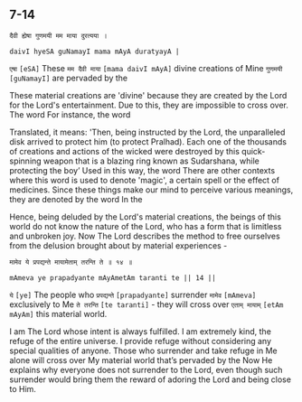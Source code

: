 ## 7-14


```shloka-sa
दैवी ह्येषा गुणमयी मम माया दुरत्यया ।
```
```shloka-sa-hk
daivI hyeSA guNamayI mama mAyA duratyayA |
```

`एषा` `[eSA]` These `मम दैवी माया` `[mama daivI mAyA]` divine creations of Mine `गुणमयी` `[guNamayI]` are pervaded by the

These material creations are 'divine' because they are created by the Lord for the Lord's entertainment. Due to this, they are impossible to cross over. The word 
For instance, the word 

Translated, it means: 'Then, being instructed by the Lord, the unparalleled disk arrived to protect him (to protect Pralhad). Each one of the thousands of creations and actions of the wicked were destroyed by this quick-spinning weapon that is a blazing ring known as Sudarshana, while protecting the boy’
Used in this way, the word 
There are other contexts where this word is used to denote 'magic', a certain spell or the effect of medicines. Since these things make our mind to perceive various meanings, they are denoted by the word 
In the 



Hence, being deluded by the Lord's material creations, the beings of this world do not know the nature of the Lord, who has a form that is limitless and unbroken joy.
Now The Lord describes the method to free ourselves from the delusion brought about by material experiences -


```shloka-sa
मामेव ये प्रपद्यन्ते मायामेताम् तरन्ति ते ॥ १४ ॥
```
```shloka-sa-hk
mAmeva ye prapadyante mAyAmetAm taranti te || 14 ||
```

`ये` `[ye]` The people who `प्रपद्यन्ते` `[prapadyante]` surrender `मामेव` `[mAmeva]` exclusively to Me `ते तरन्ति` `[te taranti]` - they will cross over `एताम् मायाम्` `[etAm mAyAm]` this material world.

I am The Lord whose intent is always fulfilled. I am extremely kind, the refuge of the entire universe. I provide refuge without considering any special qualities of anyone. Those who surrender and take refuge in Me alone will cross over My material world that’s pervaded by the 
Now He explains why everyone does not surrender to the Lord, even though such surrender would bring them the reward of adoring the Lord and being close to Him.

